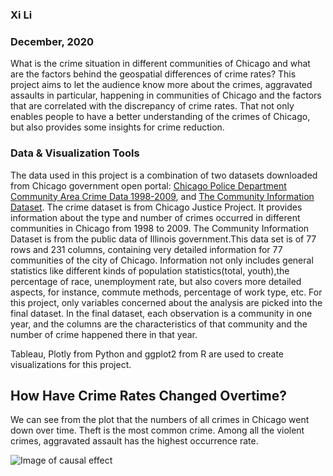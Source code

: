 ### Xi Li
### December, 2020


What is the crime situation in different communities of Chicago and what are the factors behind the geospatial differences of crime rates? This project aims to let the audience know more about the crimes, aggravated assaults in particular, happening in communities of Chicago and the factors that are correlated with the discrepancy of crime rates. That not only enables people to have a better understanding of the crimes of Chicago, but also provides some insights for crime reduction.

### Data & Visualization Tools
The data used in this project is a combination of two datasets downloaded from Chicago government open portal: [Chicago Police Department Community Area Crime Data 1998-2009](https://chicagojustice.org/open-data/), and [The Community Information Dataset](https://data.cityofchicago.org/Public-Safety/Crimes-Map/dfnk-7re6). The crime dataset is from Chicago Justice Project. It provides information about the type and number of crimes occurred in different communities in Chicago from 1998 to 2009. The Community Information Dataset is from the public data of Illinois government.This data set is of 77 rows and 231 columns, containing very detailed information for 77 communities of the city of Chicago. Information not only includes general statistics like different kinds of population statistics(total, youth),the percentage of race, unemployment rate, but also covers more detailed aspects, for instance, commute methods, percentage of work type, etc. For this project, only variables concerned about the analysis are picked into the final dataset. In the final dataset, each observation is a community in one year, and the columns are the characteristics of that community and the number of crime happened there in that year.

Tableau, Plotly from Python and ggplot2 from R are used to create visualizations for this project.


## How Have Crime Rates Changed Overtime?
We can see from the plot that the numbers of all crimes in Chicago went down over time. Theft is the most common crime. Among all the violent crimes, aggravated assault has the highest occurrence rate. 

![Image of causal effect](https://github.com/sherryli26/Aggravated-Assaults-in-Chicago/images/causal_effect.png)







